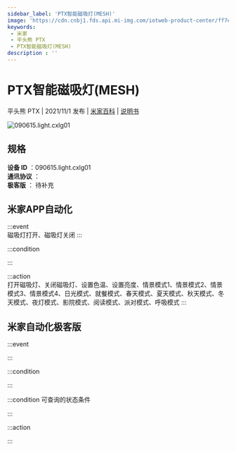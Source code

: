```yaml
---
sidebar_label: 'PTX智能磁吸灯(MESH)'
image: 'https://cdn.cnbj1.fds.api.mi-img.com/iotweb-product-center/ff7ea06d6928f0ceef0f4dc6e750799d_1631788088567.png?GalaxyAccessKeyId=AKVGLQWBOVIRQ3XLEW&Expires=9223372036854775807&Signature=Pa+K0+6xumE+3ibGiwAkfeiWZX0='
keywords: 
 - 米家
 - 平头熊 PTX
 - PTX智能磁吸灯(MESH)
description : ''
---
```

# PTX智能磁吸灯(MESH)

平头熊 PTX | 2021/11/1 发布 | [米家百科](https://home.mi.com/webapp/content/baike/product/index.html?model=090615.light.cxlg01) | [说明书](https://home.mi.com/views/introduction.html?model=090615.light.cxlg01&region=cn)

![090615.light.cxlg01](https://cdn.cnbj1.fds.api.mi-img.com/iotweb-product-center/ff7ea06d6928f0ceef0f4dc6e750799d_1631788088567.png?GalaxyAccessKeyId=AKVGLQWBOVIRQ3XLEW&Expires=9223372036854775807&Signature=Pa+K0+6xumE+3ibGiwAkfeiWZX0=)

## 规格  
> 
**设备 ID** ：090615.light.cxlg01  
**通讯协议** ：  
**极客版**  ： 待补充 


## 米家APP自动化  

:::event  
磁吸灯打开、磁吸灯关闭
:::

:::condition  

:::

:::action   
打开磁吸灯、关闭磁吸灯、设置色温、设置亮度、情景模式1、情景模式2、情景模式3、情景模式4、日光模式、就餐模式、春天模式、夏天模式、秋天模式、冬天模式、夜灯模式、影院模式、阅读模式、派对模式、呼吸模式
:::

## 米家自动化极客版  

:::event  

:::

:::condition  

:::

:::condition 可查询的状态条件  

:::

:::action  

:::

        
